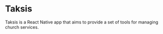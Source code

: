 # Taksis

Taksis is a React Native app that aims to provide a set of tools for managing church services.
